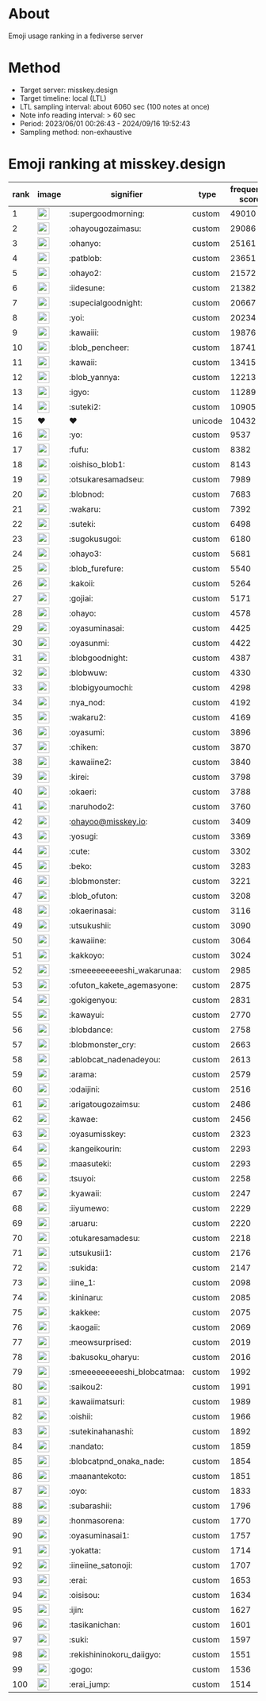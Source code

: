 # About
Emoji usage ranking in a fediverse server

# Method
- Target server: misskey.design
- Target timeline: local (LTL)
- LTL sampling interval: about 6060 sec (100 notes at once)
- Note info reading interval: > 60 sec
- Period: 2023/06/01 00:26:43 - 2024/09/16 19:52:43 
- Sampling method: non-exhaustive

# Emoji ranking at misskey.design

|rank|image|signifier|type|frequency score|
|----|----|----|----|----|
|1|<img height="24" src="https://misskey.design/emoji/supergoodmorning.webp">|:supergoodmorning:|custom|49010|
|2|<img height="24" src="https://misskey.design/emoji/ohayougozaimasu.webp">|:ohayougozaimasu:|custom|29086|
|3|<img height="24" src="https://misskey.design/emoji/ohanyo.webp">|:ohanyo:|custom|25161|
|4|<img height="24" src="https://misskey.design/emoji/patblob.webp">|:patblob:|custom|23651|
|5|<img height="24" src="https://misskey.design/emoji/ohayo2.webp">|:ohayo2:|custom|21572|
|6|<img height="24" src="https://misskey.design/emoji/iidesune.webp">|:iidesune:|custom|21382|
|7|<img height="24" src="https://misskey.design/emoji/supecialgoodnight.webp">|:supecialgoodnight:|custom|20667|
|8|<img height="24" src="https://misskey.design/emoji/yoi.webp">|:yoi:|custom|20234|
|9|<img height="24" src="https://misskey.design/emoji/kawaiii.webp">|:kawaiii:|custom|19876|
|10|<img height="24" src="https://misskey.design/emoji/blob_pencheer.webp">|:blob_pencheer:|custom|18741|
|11|<img height="24" src="https://misskey.design/emoji/kawaii.webp">|:kawaii:|custom|13415|
|12|<img height="24" src="https://misskey.design/emoji/blob_yannya.webp">|:blob_yannya:|custom|12213|
|13|<img height="24" src="https://misskey.design/emoji/igyo.webp">|:igyo:|custom|11289|
|14|<img height="24" src="https://misskey.design/emoji/suteki2.webp">|:suteki2:|custom|10905|
|15|❤|❤|unicode|10432|
|16|<img height="24" src="https://misskey.design/emoji/yo.webp">|:yo:|custom|9537|
|17|<img height="24" src="https://misskey.design/emoji/fufu.webp">|:fufu:|custom|8382|
|18|<img height="24" src="https://misskey.design/emoji/oishiso_blob1.webp">|:oishiso_blob1:|custom|8143|
|19|<img height="24" src="https://misskey.design/emoji/otsukaresamadseu.webp">|:otsukaresamadseu:|custom|7989|
|20|<img height="24" src="https://misskey.design/emoji/blobnod.webp">|:blobnod:|custom|7683|
|21|<img height="24" src="https://misskey.design/emoji/wakaru.webp">|:wakaru:|custom|7392|
|22|<img height="24" src="https://misskey.design/emoji/suteki.webp">|:suteki:|custom|6498|
|23|<img height="24" src="https://misskey.design/emoji/sugokusugoi.webp">|:sugokusugoi:|custom|6180|
|24|<img height="24" src="https://misskey.design/emoji/ohayo3.webp">|:ohayo3:|custom|5681|
|25|<img height="24" src="https://misskey.design/emoji/blob_furefure.webp">|:blob_furefure:|custom|5540|
|26|<img height="24" src="https://misskey.design/emoji/kakoii.webp">|:kakoii:|custom|5264|
|27|<img height="24" src="https://misskey.design/emoji/gojiai.webp">|:gojiai:|custom|5171|
|28|<img height="24" src="https://misskey.design/emoji/ohayo.webp">|:ohayo:|custom|4578|
|29|<img height="24" src="https://misskey.design/emoji/oyasuminasai.webp">|:oyasuminasai:|custom|4425|
|30|<img height="24" src="https://misskey.design/emoji/oyasunmi.webp">|:oyasunmi:|custom|4422|
|31|<img height="24" src="https://misskey.design/emoji/blobgoodnight.webp">|:blobgoodnight:|custom|4387|
|32|<img height="24" src="https://misskey.design/emoji/blobwuw.webp">|:blobwuw:|custom|4330|
|33|<img height="24" src="https://misskey.design/emoji/blobigyoumochi.webp">|:blobigyoumochi:|custom|4298|
|34|<img height="24" src="https://misskey.design/emoji/nya_nod.webp">|:nya_nod:|custom|4192|
|35|<img height="24" src="https://misskey.design/emoji/wakaru2.webp">|:wakaru2:|custom|4169|
|36|<img height="24" src="https://misskey.design/emoji/oyasumi.webp">|:oyasumi:|custom|3896|
|37|<img height="24" src="https://misskey.design/emoji/chiken.webp">|:chiken:|custom|3870|
|38|<img height="24" src="https://misskey.design/emoji/kawaiine2.webp">|:kawaiine2:|custom|3840|
|39|<img height="24" src="https://misskey.design/emoji/kirei.webp">|:kirei:|custom|3798|
|40|<img height="24" src="https://misskey.design/emoji/okaeri.webp">|:okaeri:|custom|3788|
|41|<img height="24" src="https://misskey.design/emoji/naruhodo2.webp">|:naruhodo2:|custom|3760|
|42|<img height="24" src="https://misskey.design/emoji/ohayoo.webp">|:ohayoo@misskey.io:|custom|3409|
|43|<img height="24" src="https://misskey.design/emoji/yosugi.webp">|:yosugi:|custom|3369|
|44|<img height="24" src="https://misskey.design/emoji/cute.webp">|:cute:|custom|3302|
|45|<img height="24" src="https://misskey.design/emoji/beko.webp">|:beko:|custom|3283|
|46|<img height="24" src="https://misskey.design/emoji/blobmonster.webp">|:blobmonster:|custom|3221|
|47|<img height="24" src="https://misskey.design/emoji/blob_ofuton.webp">|:blob_ofuton:|custom|3208|
|48|<img height="24" src="https://misskey.design/emoji/okaerinasai.webp">|:okaerinasai:|custom|3116|
|49|<img height="24" src="https://misskey.design/emoji/utsukushii.webp">|:utsukushii:|custom|3090|
|50|<img height="24" src="https://misskey.design/emoji/kawaiine.webp">|:kawaiine:|custom|3064|
|51|<img height="24" src="https://misskey.design/emoji/kakkoyo.webp">|:kakkoyo:|custom|3024|
|52|<img height="24" src="https://misskey.design/emoji/smeeeeeeeeeshi_wakarunaa.webp">|:smeeeeeeeeeshi_wakarunaa:|custom|2985|
|53|<img height="24" src="https://misskey.design/emoji/ofuton_kakete_agemasyone.webp">|:ofuton_kakete_agemasyone:|custom|2875|
|54|<img height="24" src="https://misskey.design/emoji/gokigenyou.webp">|:gokigenyou:|custom|2831|
|55|<img height="24" src="https://misskey.design/emoji/kawayui.webp">|:kawayui:|custom|2770|
|56|<img height="24" src="https://misskey.design/emoji/blobdance.webp">|:blobdance:|custom|2758|
|57|<img height="24" src="https://misskey.design/emoji/blobmonster_cry.webp">|:blobmonster_cry:|custom|2663|
|58|<img height="24" src="https://misskey.design/emoji/ablobcat_nadenadeyou.webp">|:ablobcat_nadenadeyou:|custom|2613|
|59|<img height="24" src="https://misskey.design/emoji/arama.webp">|:arama:|custom|2579|
|60|<img height="24" src="https://misskey.design/emoji/odaijini.webp">|:odaijini:|custom|2516|
|61|<img height="24" src="https://misskey.design/emoji/arigatougozaimsu.webp">|:arigatougozaimsu:|custom|2486|
|62|<img height="24" src="https://misskey.design/emoji/kawae.webp">|:kawae:|custom|2456|
|63|<img height="24" src="https://misskey.design/emoji/oyasumisskey.webp">|:oyasumisskey:|custom|2323|
|64|<img height="24" src="https://misskey.design/emoji/kangeikourin.webp">|:kangeikourin:|custom|2293|
|65|<img height="24" src="https://misskey.design/emoji/maasuteki.webp">|:maasuteki:|custom|2293|
|66|<img height="24" src="https://misskey.design/emoji/tsuyoi.webp">|:tsuyoi:|custom|2258|
|67|<img height="24" src="https://misskey.design/emoji/kyawaii.webp">|:kyawaii:|custom|2247|
|68|<img height="24" src="https://misskey.design/emoji/iiyumewo.webp">|:iiyumewo:|custom|2229|
|69|<img height="24" src="https://misskey.design/emoji/aruaru.webp">|:aruaru:|custom|2220|
|70|<img height="24" src="https://misskey.design/emoji/otukaresamadesu.webp">|:otukaresamadesu:|custom|2218|
|71|<img height="24" src="https://misskey.design/emoji/utsukusii1.webp">|:utsukusii1:|custom|2176|
|72|<img height="24" src="https://misskey.design/emoji/sukida.webp">|:sukida:|custom|2147|
|73|<img height="24" src="https://misskey.design/emoji/iine_1.webp">|:iine_1:|custom|2098|
|74|<img height="24" src="https://misskey.design/emoji/kininaru.webp">|:kininaru:|custom|2085|
|75|<img height="24" src="https://misskey.design/emoji/kakkee.webp">|:kakkee:|custom|2075|
|76|<img height="24" src="https://misskey.design/emoji/kaogaii.webp">|:kaogaii:|custom|2069|
|77|<img height="24" src="https://misskey.design/emoji/meowsurprised.webp">|:meowsurprised:|custom|2019|
|78|<img height="24" src="https://misskey.design/emoji/bakusoku_oharyu.webp">|:bakusoku_oharyu:|custom|2016|
|79|<img height="24" src="https://misskey.design/emoji/smeeeeeeeeeshi_blobcatmaa.webp">|:smeeeeeeeeeshi_blobcatmaa:|custom|1992|
|80|<img height="24" src="https://misskey.design/emoji/saikou2.webp">|:saikou2:|custom|1991|
|81|<img height="24" src="https://misskey.design/emoji/kawaiimatsuri.webp">|:kawaiimatsuri:|custom|1989|
|82|<img height="24" src="https://misskey.design/emoji/oishii.webp">|:oishii:|custom|1966|
|83|<img height="24" src="https://misskey.design/emoji/sutekinahanashi.webp">|:sutekinahanashi:|custom|1892|
|84|<img height="24" src="https://misskey.design/emoji/nandato.webp">|:nandato:|custom|1859|
|85|<img height="24" src="https://misskey.design/emoji/blobcatpnd_onaka_nade.webp">|:blobcatpnd_onaka_nade:|custom|1854|
|86|<img height="24" src="https://misskey.design/emoji/maanantekoto.webp">|:maanantekoto:|custom|1851|
|87|<img height="24" src="https://misskey.design/emoji/oyo.webp">|:oyo:|custom|1833|
|88|<img height="24" src="https://misskey.design/emoji/subarashii.webp">|:subarashii:|custom|1796|
|89|<img height="24" src="https://misskey.design/emoji/honmasorena.webp">|:honmasorena:|custom|1770|
|90|<img height="24" src="https://misskey.design/emoji/oyasuminasai1.webp">|:oyasuminasai1:|custom|1757|
|91|<img height="24" src="https://misskey.design/emoji/yokatta.webp">|:yokatta:|custom|1714|
|92|<img height="24" src="https://misskey.design/emoji/iineiine_satonoji.webp">|:iineiine_satonoji:|custom|1707|
|93|<img height="24" src="https://misskey.design/emoji/erai.webp">|:erai:|custom|1653|
|94|<img height="24" src="https://misskey.design/emoji/oisisou.webp">|:oisisou:|custom|1634|
|95|<img height="24" src="https://misskey.design/emoji/ijin.webp">|:ijin:|custom|1627|
|96|<img height="24" src="https://misskey.design/emoji/tasikanichan.webp">|:tasikanichan:|custom|1601|
|97|<img height="24" src="https://misskey.design/emoji/suki.webp">|:suki:|custom|1597|
|98|<img height="24" src="https://misskey.design/emoji/rekishininokoru_daiigyo.webp">|:rekishininokoru_daiigyo:|custom|1551|
|99|<img height="24" src="https://misskey.design/emoji/gogo.webp">|:gogo:|custom|1536|
|100|<img height="24" src="https://misskey.design/emoji/erai_jump.webp">|:erai_jump:|custom|1514|
